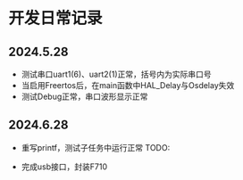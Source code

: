 <!--
 * @Author: SuperFat superfat219@gmail.com
 * @Date: 2024-05-28 19:59:09
 * @LastEditors: SuperFat superfat219@gmail.com
 * @LastEditTime: 2024-06-28 01:31:41
 * @FilePath: \SWULJRC\.log\Daily_Recording.md
 * @Description: 
 * 
 * Copyright (c) 2024 by Johnson, All Rights Reserved. 
-->
# 开发日常记录

## 2024.5.28

- 测试串口uart1(6)、uart2(1)正常，括号内为实际串口号
- 当启用Freertos后，在main函数中HAL_Delay与Osdelay失效
- 测试Debug正常，串口波形显示正常

## 2024.6.28

- 重写printf，测试子任务中运行正常
TODO:

- 完成usb接口，封装F710
